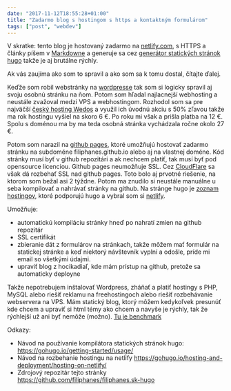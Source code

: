 ```yaml
---
date: "2017-11-12T18:55:28+01:00"
title: "Zadarmo blog s hostingom s https a kontaktným formulárom"
tags: ["post", "webdev"]
---
```


V skratke: tento blog je hostovaný zadarmo na [netlify.com](https://www.netlify.com), s HTTPS a články píšem v [Markdowne](https://github.com/adam-p/markdown-here/wiki/Markdown-Cheatsheet) a generuje sa cez [generátor statických stránok hugo](https://gohugo.io) takže je aj brutálne rýchly.

Ak vás zaujíma ako som to spravil a ako som sa k tomu dostal, čítajte ďalej.

Keďže som robil webstránky na [wordpresse](https://wordpress.org) tak som si logicky spravil aj svoju osobnú stránku na ňom.
Potom som hľadal najlacnejší webhosting a neustále zvažoval medzi VPS a webhostingom.
Rozhodol som sa pre najväčší [český hosting Wedos](https://wedos.sk) a využil ich úvodnú akciu s 50% zľavou takže ma rok hostingu vyšiel na skoro 6 €. Po roku mi však a prišla platba na 12 €.
Spolu s doménou ma by ma teda osobná stránka vychádzala ročne okolo 27 €.

Potom som narazil na [github pages](https://pages.github.com), ktoré umožňujú hostovať zadarmo stránku na subdoméne filiphanes.github.io alebo aj na vlastnej doméne. Kód stránky musí byť v github repozitári a ak nechcem platiť, tak musí byť pod opensource licenciou. Github pages neumožňuje SSL. Cez [CloudFlare](https://www.cloudflare.com) sa však dá rozbehať SSL nad github pages. Toto bolo aj prvotné riešenie, na ktorom som bežal asi 2 týždne. Potom ma znudilo si neustále manuálne u seba kompilovať a nahrávať stránky na github. Na stránge hugo je [zoznam hostingov](https://gohugo.io/hosting-and-deployment/), ktoré podporujú hugo a vybral som si [netlify](https://gohugo.io/hosting-and-deployment/hosting-on-netlify/).

Umožňuje:

 - automatickú kompiláciu stránky hneď po nahratí zmien na github repozitár
 - SSL certifikát
 - zbieranie dát z formulárov na stránkach, takže môžem mať formulár na statickej stránke a keď niektorý návštevník vyplní a odošle, príde mi email so všetkými údajmi.
 - upraviť blog z hocikadiaľ, kde mám prístup na github, pretože sa automaticky deployne

Takže nepotrebujem inštalovať Wordpress, zháňať a platiť hostingy s PHP, MySQL alebo riešiť reklamu na freehostingoch alebo riešiť rozbehávanie webservera na VPS. Mám statický blog, ktorý môžem kedykoľvek presunúť kde chcem a upraviť si html témy ako chcem a navyše je rýchly, tak že rýchlejší už ani byť nemôže (možno). [Tu je benchmark](https://testmysite.io/5a09dc29a6188f3a4df535d6/filiphanes.sk)

Odkazy:

 - Návod na používanie kompilátora statických stránok hugo: https://gohugo.io/getting-started/usage/
 - Návod na rozbehanie hostingu na netlify https://gohugo.io/hosting-and-deployment/hosting-on-netlify/
 - Zdrojový repozitár tejto stránky https://github.com/filiphanes/filiphanes.sk-hugo
